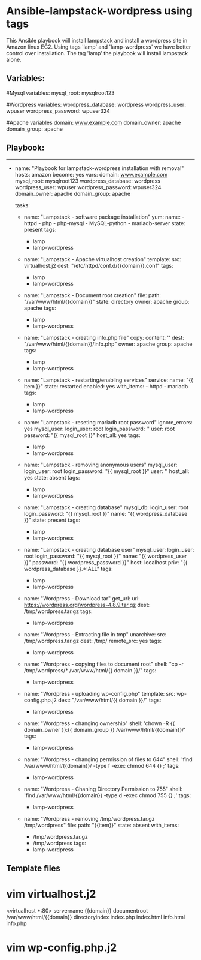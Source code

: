 # Ansible-lampstack-wordpress using tags
This Ansible playbook will install lampstack and install a wordpress site in Amazon linux EC2. Using tags 'lamp' and 'lamp-wordpress' we have better control over installation. The tag 'lamp' the playbook will install lampstack alone. 

Variables:
----------

#Mysql variables:
mysql_root: mysqlroot123

#Wordpress variables:
wordpress_database: wordpress
wordpress_user: wpuser
wordpress_password: wpuser324

#Apache variables
domain: www.example.com
domain_owner: apache
domain_group: apache

Playbook:
---------

---
- name: "Playbook for lampstack-wordpress installation with removal"
  hosts: amazon
  become: yes
  vars:
    domain: www.example.com
    mysql_root: mysqlroot123
    wordpress_database: wordpress
    wordpress_user: wpuser
    wordpress_password: wpuser324
    domain_owner: apache
    domain_group: apache

  tasks:
    - name: "Lampstack - software package installation"
      yum:
        name:
          - httpd
          - php
          - php-mysql
          - MySQL-python
          - mariadb-server
        state: present
      tags:
        - lamp
        - lamp-wordpress

    - name: "Lampstack - Apache virtualhost creation"
      template:
        src: virtualhost.j2
        dest: "/etc/httpd/conf.d/{{domain}}.conf"
      tags:
        - lamp
        - lamp-wordpress

    - name: "Lampstack - Document root creation"
      file:
        path: "/var/www/html/{{domain}}"
        state: directory
        owner: apache
        group: apache
      tags:
        - lamp
        - lamp-wordpress

    - name: "Lampstack - creating info.php file"
      copy:
        content: '<?php phpinfo(); ?>'
        dest: "/var/www/html/{{domain}}/info.php"
        owner: apache
        group: apache
      tags:
        - lamp
        - lamp-wordpress

    - name: "Lampstack - restarting/enabling services"
      service:
        name: "{{ item }}"
        state: restarted
        enabled: yes
      with_items:
          - httpd
          - mariadb
      tags:
        - lamp
        - lamp-wordpress


    - name: "Lampstack - reseting mariadb root password"
      ignore_errors: yes
      mysql_user:
        login_user: root
        login_password: ''
        user: root
        password: "{{ mysql_root }}"
        host_all: yes
      tags:
        - lamp
        - lamp-wordpress

    - name: "Lampstack - removing anonymous users"
      mysql_user:
        login_user: root
        login_password: "{{ mysql_root }}"
        user: ''
        host_all: yes
        state: absent
      tags:
        - lamp
        - lamp-wordpress

    - name: "Lampstack - creating database"
      mysql_db:
        login_user: root
        login_password: "{{ mysql_root }}"
        name: "{{ wordpress_database }}"
        state: present
      tags:
        - lamp
        - lamp-wordpress

    - name: "Lampstack - creating database user"
      mysql_user:
        login_user: root
        login_password: "{{ mysql_root }}"
        name: "{{ wordpress_user }}"
        password: "{{ wordpress_password }}"
        host: localhost
        priv: "{{ wordpress_database }}.*:ALL"
      tags:
        - lamp
        - lamp-wordpress

    - name: "Wordpress - Download tar"
      get_url:
        url: https://wordpress.org/wordpress-4.8.9.tar.gz
        dest: /tmp/wordpress.tar.gz
      tags:
        - lamp-wordpress

    - name: "Wordpress - Extracting file in tmp"
      unarchive:
        src: /tmp/wordpress.tar.gz
        dest: /tmp/
        remote_src: yes
      tags:
        - lamp-wordpress

    - name: "Wordpress - copying files to document root"
      shell: "cp -r /tmp/wordpress/* /var/www/html/{{ domain }}/"
      tags:
        - lamp-wordpress

    - name: "Wordpress - uploading wp-config.php"
      template:
        src: wp-config.php.j2
        dest: "/var/www/html/{{ domain }}/"
      tags:
        - lamp-wordpress

    - name: "Wordpress - changing ownership"
      shell: 'chown -R {{ domain_owner }}:{{ domain_group }} /var/www/html/{{domain}}/'
      tags:
        - lamp-wordpress

    - name: "Wordpress - changing permission of files to 644"
      shell: 'find /var/www/html/{{domain}}/ -type f -exec chmod 644 {} \;'
      tags:
        - lamp-wordpress

    - name: "Wordpress - Chaning Directory Permission to 755"
      shell: 'find /var/www/html/{{domain}} -type d -exec chmod 755 {} \;'
      tags:
        - lamp-wordpress

    - name: "Wordpress - removing /tmp/wordpress.tar.gz /tmp/wordpress"
      file:
        path: "{{item}}"
        state: absent
      with_items:
        - /tmp/wordpress.tar.gz
        - /tmp/wordpress
      tags:
        - lamp-wordpress
        
 Template files
 --------------
 # vim virtualhost.j2
<virtualhost *:80>
  servername {{domain}}
  documentroot /var/www/html/{{domain}}
  directoryindex index.php index.html info.html info.php
</virtualhost>


# vim wp-config.php.j2

<?php

define( 'DB_NAME', '{{wordpress_database}}' );
define( 'DB_USER', '{{wordpress_user}}' );
define( 'DB_PASSWORD', '{{wordpress_password}}' );
define( 'DB_HOST', 'localhost' );
define( 'DB_CHARSET', 'utf8' );
define( 'DB_COLLATE', '' );

define( 'AUTH_KEY',         'put your unique phrase here' );
define( 'SECURE_AUTH_KEY',  'put your unique phrase here' );
define( 'LOGGED_IN_KEY',    'put your unique phrase here' );
define( 'NONCE_KEY',        'put your unique phrase here' );
define( 'AUTH_SALT',        'put your unique phrase here' );
define( 'SECURE_AUTH_SALT', 'put your unique phrase here' );
define( 'LOGGED_IN_SALT',   'put your unique phrase here' );
define( 'NONCE_SALT',       'put your unique phrase here' );

$table_prefix = 'wp_';

define( 'WP_DEBUG', false );
if ( ! defined( 'ABSPATH' ) ) {
	define( 'ABSPATH', dirname( __FILE__ ) . '/' );
}

require_once( ABSPATH . 'wp-settings.php' );

       
